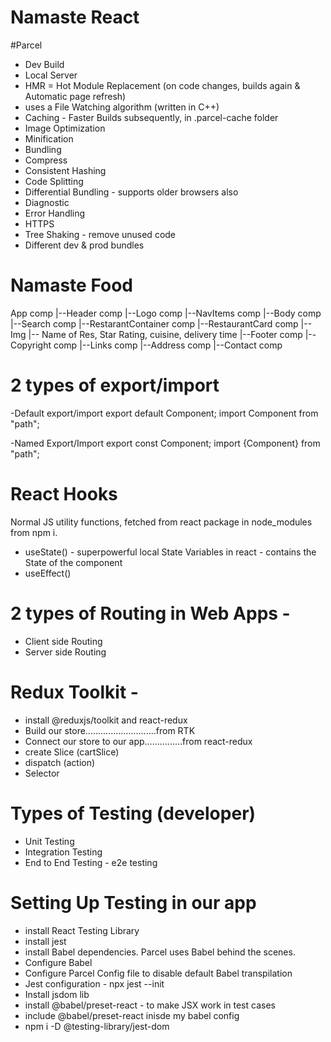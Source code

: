 # Namaste React

#Parcel

- Dev Build
- Local Server
- HMR = Hot Module Replacement (on code changes, builds again & Automatic page refresh)
- uses a File Watching algorithm (written in C++)
- Caching - Faster Builds subsequently, in .parcel-cache folder
- Image Optimization
- Minification
- Bundling
- Compress
- Consistent Hashing
- Code Splitting
- Differential Bundling - supports older browsers also
- Diagnostic
- Error Handling
- HTTPS
- Tree Shaking - remove unused code
- Different dev & prod bundles

# Namaste Food

App comp
|--Header comp
|--Logo comp
|--NavItems comp
|--Body comp
|--Search comp
|--RestarantContainer comp
|--RestaurantCard comp
|-- Img
|-- Name of Res, Star Rating, cuisine, delivery time
|--Footer comp
|--Copyright comp
|--Links comp
|--Address comp
|--Contact comp

# 2 types of export/import

-Default export/import
export default Component;
import Component from "path";

-Named Export/Import
export const Component;
import {Component} from "path";

# React Hooks

Normal JS utility functions, fetched from react package in node_modules from npm i.

- useState() - superpowerful local State Variables in react - contains the State of the component
- useEffect()

# 2 types of Routing in Web Apps -

- Client side Routing
- Server side Routing

# Redux Toolkit -

- install @reduxjs/toolkit and react-redux
- Build our store............................from RTK
- Connect our store to our app...............from react-redux
- create Slice (cartSlice)
- dispatch (action)
- Selector

# Types of Testing (developer)

- Unit Testing
- Integration Testing
- End to End Testing - e2e testing

# Setting Up Testing in our app
- install React Testing Library
- install jest
- install Babel dependencies. Parcel uses Babel behind the scenes.
- Configure Babel
- Configure Parcel Config file to disable default Babel transpilation
- Jest configuration - npx jest --init
- Install jsdom lib
- install @babel/preset-react - to make JSX work in test cases
- include @babel/preset-react inisde my babel config
- npm i -D @testing-library/jest-dom